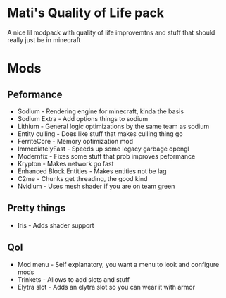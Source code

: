 # Mati's Quality of Life pack

A nice lil modpack with quality of life improvemtns and stuff that should really
just be in minecraft

# Mods

## Peformance

- Sodium - Rendering engine for minecraft, kinda the basis
- Sodium Extra - Add options things to sodium
- Lithium - General logic optimizations by the same team as sodium
- Entity culling - Does like stuff that makes culling thing go
- FerriteCore - Memory optimization mod
- ImmediatelyFast - Speeds up some legacy garbage opengl
- Modernfix - Fixes some stuff that prob improves peformance
- Krypton - Makes network go fast
- Enhanced Block Entities - Makes entities not be lag
- C2me - Chunks get threading, the good kind
- Nvidium - Uses mesh shader if you are on team green

## Pretty things

- Iris - Adds shader support

## Qol

- Mod menu - Self explanatory, you want a menu to look and configure mods
- Trinkets - Allows to add slots and stuff
- Elytra slot - Adds an elytra slot so you can wear it with armor
